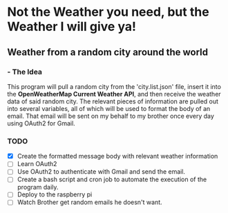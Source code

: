 # Not the Weather you need, but the Weather I will give ya!

## Weather from a random city around the world

### - The Idea
This program will pull a random city from the 'city.list.json' file, insert it into
the **OpenWeatherMap Current Weather API**, and then receive the weather data of said
random city. The relevant pieces of information are pulled out into several variables,
all of which will be used to format the body of an email. That email will be sent on
my behalf to my brother once every day using OAuth2 for Gmail. 

### TODO
- [X] Create the formatted message body with relevant weather information
- [ ] Learn OAuth2
- [ ] Use OAuth2 to authenticate with Gmail and send the email.
- [ ] Create a bash script and cron job to automate the execution of the program daily.
- [ ] Deploy to the raspberry pi
- [ ] Watch Brother get random emails he doesn't want.
